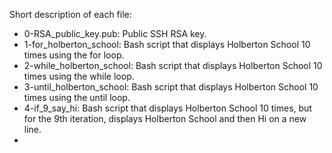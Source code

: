Short description of each file:
+ 0-RSA_public_key.pub: Public SSH RSA key.
+ 1-for_holberton_school: Bash script that displays Holberton School 10 times using the for loop.
+ 2-while_holberton_school: Bash script that displays Holberton School 10 times using the while loop.
+ 3-until_holberton_school: Bash script that displays Holberton School 10 times using the until loop.
+ 4-if_9_say_hi: Bash script that displays Holberton School 10 times, but for the 9th iteration, displays Holberton School and then Hi on a new line.
+
